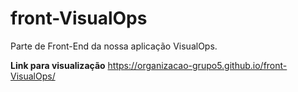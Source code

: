 # front-VisualOps
Parte de Front-End da nossa aplicação VisualOps.

**Link para visualização**
https://organizacao-grupo5.github.io/front-VisualOps/
